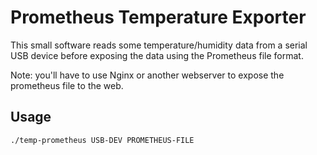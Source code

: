 # Prometheus Temperature Exporter

This small software reads some temperature/humidity data from a serial
USB device before exposing the data using the Prometheus file format.

Note: you'll have to use Nginx or another webserver to expose the prometheus file to the web.

## Usage

```sh
./temp-prometheus USB-DEV PROMETHEUS-FILE
```
